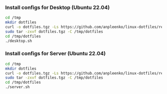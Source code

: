 ### Install configs for Desktop (Ubuntu 22.04)

```bash
cd /tmp
mkdir dotfiles
curl -o dotfiles.tgz -Ls https://github.com/anpleenko/linux-dotfiles/releases/download/v13-06-2023-06h-53m-26s/dotfiles.tgz
sudo tar -zxvf dotfiles.tgz -C /tmp/dotfiles
cd /tmp/dotfiles
./desktop.sh
```

### Install configs for Server (Ubuntu 22.04)

```bash
cd /tmp
mkdir dotfiles
curl -o dotfiles.tgz -Ls https://github.com/anpleenko/linux-dotfiles/releases/download/v13-06-2023-06h-53m-26s/dotfiles.tgz
sudo tar -zxvf dotfiles.tgz -C /tmp/dotfiles
cd /tmp/dotfiles
./server.sh
```
